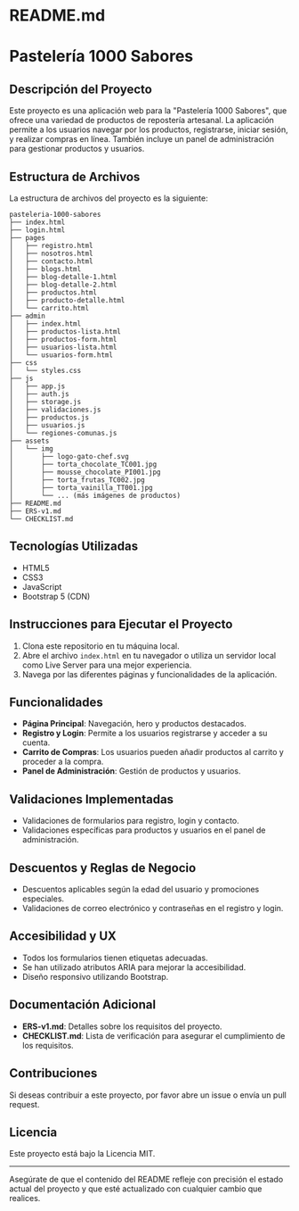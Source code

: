 # README.md

# Pastelería 1000 Sabores

## Descripción del Proyecto

Este proyecto es una aplicación web para la "Pastelería 1000 Sabores", que ofrece una variedad de productos de repostería artesanal. La aplicación permite a los usuarios navegar por los productos, registrarse, iniciar sesión, y realizar compras en línea. También incluye un panel de administración para gestionar productos y usuarios.

## Estructura de Archivos

La estructura de archivos del proyecto es la siguiente:

```
pasteleria-1000-sabores
├── index.html
├── login.html
├── pages
│   ├── registro.html
│   ├── nosotros.html
│   ├── contacto.html
│   ├── blogs.html
│   ├── blog-detalle-1.html
│   ├── blog-detalle-2.html
│   ├── productos.html
│   ├── producto-detalle.html
│   └── carrito.html
├── admin
│   ├── index.html
│   ├── productos-lista.html
│   ├── productos-form.html
│   ├── usuarios-lista.html
│   └── usuarios-form.html
├── css
│   └── styles.css
├── js
│   ├── app.js
│   ├── auth.js
│   ├── storage.js
│   ├── validaciones.js
│   ├── productos.js
│   ├── usuarios.js
│   └── regiones-comunas.js
├── assets
│   └── img
│       ├── logo-gato-chef.svg
│       ├── torta_chocolate_TC001.jpg
│       ├── mousse_chocolate_PI001.jpg
│       ├── torta_frutas_TC002.jpg
│       ├── torta_vainilla_TT001.jpg
│       └── ... (más imágenes de productos)
├── README.md
├── ERS-v1.md
└── CHECKLIST.md
```

## Tecnologías Utilizadas

- HTML5
- CSS3
- JavaScript
- Bootstrap 5 (CDN)

## Instrucciones para Ejecutar el Proyecto

1. Clona este repositorio en tu máquina local.
2. Abre el archivo `index.html` en tu navegador o utiliza un servidor local como Live Server para una mejor experiencia.
3. Navega por las diferentes páginas y funcionalidades de la aplicación.

## Funcionalidades

- **Página Principal**: Navegación, hero y productos destacados.
- **Registro y Login**: Permite a los usuarios registrarse y acceder a su cuenta.
- **Carrito de Compras**: Los usuarios pueden añadir productos al carrito y proceder a la compra.
- **Panel de Administración**: Gestión de productos y usuarios.

## Validaciones Implementadas

- Validaciones de formularios para registro, login y contacto.
- Validaciones específicas para productos y usuarios en el panel de administración.

## Descuentos y Reglas de Negocio

- Descuentos aplicables según la edad del usuario y promociones especiales.
- Validaciones de correo electrónico y contraseñas en el registro y login.

## Accesibilidad y UX

- Todos los formularios tienen etiquetas adecuadas.
- Se han utilizado atributos ARIA para mejorar la accesibilidad.
- Diseño responsivo utilizando Bootstrap.

## Documentación Adicional

- **ERS-v1.md**: Detalles sobre los requisitos del proyecto.
- **CHECKLIST.md**: Lista de verificación para asegurar el cumplimiento de los requisitos.

## Contribuciones

Si deseas contribuir a este proyecto, por favor abre un issue o envía un pull request.

## Licencia

Este proyecto está bajo la Licencia MIT. 

---

Asegúrate de que el contenido del README refleje con precisión el estado actual del proyecto y que esté actualizado con cualquier cambio que realices.